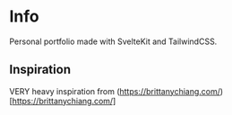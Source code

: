 # Info
Personal portfolio made with SvelteKit and TailwindCSS.

## Inspiration
VERY heavy inspiration from (https://brittanychiang.com/)[https://brittanychiang.com/]

